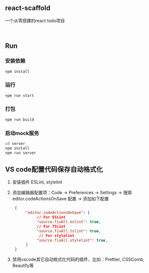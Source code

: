 ## react-scaffold

一个从零搭建的react todo项目

<br/>

## Run

### 安装依赖 

```Bash
npm install
```

### 运行 

```Bash
npm run start
```

### 打包

```Bash
npm run build
```

### 启动mock服务

```Bash
cd server
npm install
npm run server
```

## VS code配置代码保存自动格式化

1. 安装插件 ESLint, stylelint

2. 添加编辑器配置项：Code -> Preferences -> Settings -> 搜索 editor.codeActionsOnSave 配置 -> 添加如下配置

    ```Json
     {
          "editor.codeActionsOnSave": {
               // For ESLint
               "source.fixAll.eslint": true,
               // For TSLint
               "source.fixAll.tslint": true,
                // For stylelint
               "source.fixAll.stylelint": true,
          }
     }
     ```

3. 禁用vscode其它自动格式化代码的插件，比如：Prettier, CSSComb, Beautify等